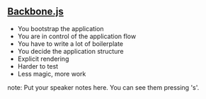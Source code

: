 ##  [Backbone.js](http://backbonejs.org/)

* You bootstrap the application
* You are in control of the application flow
* You have to write a lot of boilerplate
* You decide the application structure
* Explicit rendering
* Harder to test
* Less magic, more work

note:
    Put your speaker notes here.
    You can see them pressing 's'.
